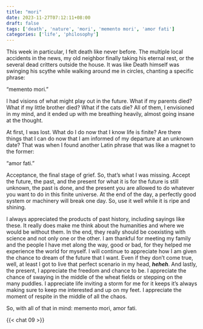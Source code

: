 ```yaml
---
title: "mori"
date: 2023-11-27T07:12:11+08:00
draft: false
tags: ['death', 'nature', 'mori', 'memento mori', 'amor fati']
categories: ['life', 'philosophy']
---
```


This week in particular, I felt death like never before. The multiple local accidents in the news, my old neighbor finally taking his eternal rest, or the several dead critters outside the house. It was like Death himself was swinging his scythe while walking around me in circles, chanting a specific phrase:

“memento mori.”

I had visions of what might play out in the future. What if my parents died? What if my little brother died? What if the cats die? All of them, I envisioned in my mind, and it ended up with me breathing heavily, almost going insane at the thought.

At first, I was lost. What do I do now that I know life is finite? Are there things that I can do now that I am informed of my departure at an unknown date? That was when I found another Latin phrase that was like a magnet to the former:

“amor fati.”

Acceptance, the final stage of grief. So, that’s what I was missing. Accept the future, the past, and the present for what it is for the future is still unknown, the past is done, and the present you are allowed to do whatever you want to do in this finite universe. At the end of the day, a perfectly good system or machinery will break one day. So, use it well while it is ripe and shining. 

I always appreciated the products of past history, including sayings like these. It really does make me think about the humanities and where we would be without them. In the end, they really should be coexisting with science and not only one or the other. I am thankful for meeting my family and the people I have met along the way, good or bad, for they helped me experience the world for myself. I will continue to appreciate how I am given the chance to dream of the future that I want. Even if they don’t come true, well, at least I got to live that perfect scenario in my head, ***heheh***. And lastly, the present, I appreciate the freedom and chance to be. I appreciate the chance of swaying in the middle of the wheat fields or stepping on the many puddles. I appreciate life inviting a storm for me for it keeps it’s always making sure to keep me interested and up on my feet. I appreciate the moment of respite in the middle of all the chaos.

So, with all of that in mind: memento mori, amor fati.

{{< chat 09 >}}
